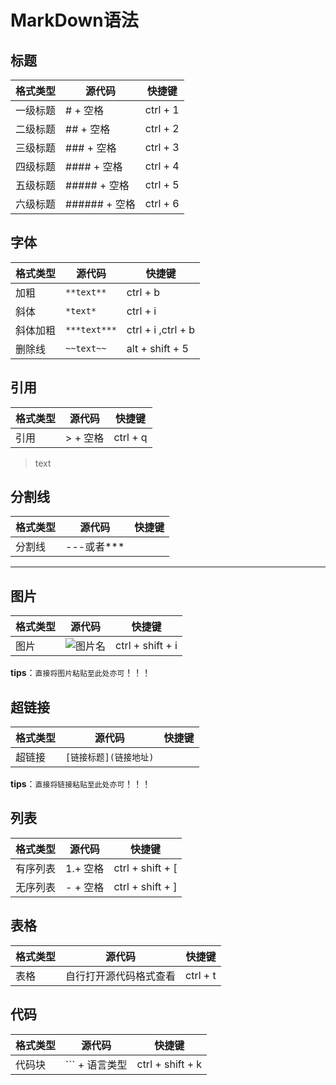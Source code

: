 # MarkDown语法

## 标题

| 格式类型 | 源代码        | 快捷键   |
| -------- | ------------- | -------- |
| 一级标题 | # + 空格      | ctrl + 1 |
| 二级标题 | ## + 空格     | ctrl + 2 |
| 三级标题 | ### + 空格    | ctrl + 3 |
| 四级标题 | #### + 空格   | ctrl + 4 |
| 五级标题 | ##### + 空格  | ctrl + 5 |
| 六级标题 | ###### + 空格 | ctrl + 6 |

## 字体

| 格式类型 | 源代码       | 快捷键             |
| -------- | ------------ | ------------------ |
| 加粗     | `**text**`   | ctrl + b           |
| 斜体     | `*text*`     | ctrl + i           |
| 斜体加粗 | `***text***` | ctrl + i ,ctrl + b |
| 删除线   | `~~text~~`   | alt + shift + 5    |

## 引用

| 格式类型 | 源代码   | 快捷键   |
| -------- | -------- | -------- |
| 引用     | > + 空格 | ctrl + q |

> text

## 分割线

| 格式类型 | 源代码     | 快捷键 |
| -------- | ---------- | ------ |
| 分割线   | ---或者*** |        |



---



## 图片

| 格式类型 | 源代码      | 快捷键           |
| -------- | ----------- | ---------------- |
| 图片     | ![图片名]() | ctrl + shift + i |

**tips**：`直接将图片粘贴至此处亦可`！！！



## 超链接

| 格式类型 | 源代码                 | 快捷键 |
| -------- | ---------------------- | ------ |
| 超链接   | `[链接标题](链接地址)` |        |

**tips**：`直接将链接粘贴至此处亦可`！！！



## 列表

| 格式类型 | 源代码   | 快捷键           |
| -------- | -------- | ---------------- |
| 有序列表 | 1.+ 空格 | ctrl + shift + [ |
| 无序列表 | - + 空格 | ctrl + shift + ] |



## 表格

| 格式类型 | 源代码                 | 快捷键   |
| -------- | ---------------------- | -------- |
| 表格     | 自行打开源代码格式查看 | ctrl + t |

## 代码

| 格式类型 | 源代码         | 快捷键           |
| -------- | -------------- | ---------------- |
| 代码块   | ``` + 语言类型 | ctrl + shift + k |





















